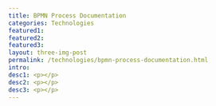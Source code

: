 ```yaml
---
title: BPMN Process Documentation
categories: Technologies
featured1:
featured2:
featured3:
layout: three-img-post
permalink: /technologies/bpmn-process-documentation.html
intro:
desc1: <p></p>
desc2: <p></p>
desc3: <p></p>
---
```

